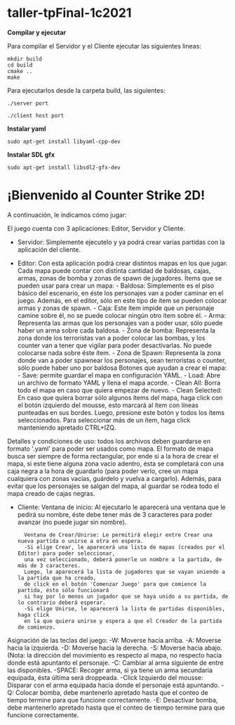 # taller-tpFinal-1c2021


**Compilar y ejecutar**


Para compilar el Servidor y el Cliente ejecutar las siguientes lineas:

~~~{.bash}
mkdir build
cd build
cmake ..
make
~~~


Para ejecutarlos desde la carpeta build, las siguientes:

~~~{.bash}
./server port

./client host port
~~~


**Instalar yaml**

~~~{.bash}
sudo apt-get install libyaml-cpp-dev
~~~

**Instalar SDL gfx**

~~~{.bash}
sudo apt-get install libsdl2-gfx-dev
~~~

# ¡Bienvenido al Counter Strike 2D!
A continuación, le indicamos cómo jugar:

El juego cuenta con 3 aplicaciones: Editor, Servidor y Cliente.

- Servidor: Simplemente ejecutelo y ya podrá crear varias partidas con la aplicación del cliente.

- Editor:
Con esta aplicación podrá crear distintos mapas en los que jugar.
Cada mapa puede contar con distinta cantidad de baldosas, cajas, armas, zonas de bomba y zonas de spawn de jugadores.
	Ítems que se pueden usar para crear un mapa:
		- Baldosa: Simplemente es el piso básico del escenario, en éste los personajes van a poder
		caminar en el juego. Además, en el editor, sólo en este tipo de ítem se pueden colocar armas y zonas de spawn.
		- Caja: Este ítem impide que un personaje camine sobre él, no se puede colocar ningún otro ítem sobre él.
		- Arma: Representa las armas que los personajes van a poder usar, sólo puede haber un arma sobre cada baldosa.
		- Zona de bomba: Representa la zona donde los terroristas van a poder colocar las bombas, y los counter van a tener que 			vigilar para poder desactivarlas. No puede colocarse nada sobre éste ítem.
		- Zona de Spawn: Representa la zona donde van a poder spawnear los personajes, sean terroristas o counter,
		sólo puede haber uno por baldosa
	Botones que ayudan a crear el mapa:
		- Save: permite guardar el mapa en configuración YAML.
		- Load: Abre un archivo de formato YAML y llena el mapa acorde.
		- Clean All: Borra todo el mapa en caso que quiera empezar de nuevo.
		- Clean Selected: En caso que quiera borrar sólo algunos ítems del mapa,
		haga click con el botón izquierdo del mousse, esto marcará al ítem con líneas punteadas en sus bordes.
		Luego, presione este botón y todos los ítems seleccionados. Para seleccionar más de un ítem,
		haga click manteniendo apretado CTRL+IZQ.

Detalles y condiciones de uso: todos los archivos deben guardarse en formato '.yaml' para poder ser usados como mapa.
El formato de mapa busca ser siempre de forma rectangular,
por ende si a la hora de crear el mapa, si este tiene alguna zona vacío adentro,
ésta se completará con una caja negra a la hora de guardarlo (para poder verlo,
cree un mapa cualquiera con zonas vacías, guárdelo y vuelva a cargarlo).
Además, para evitar que los personajes se salgan del mapa,
al guardar se rodea todo el mapa creado de cajas negras.

- Cliente:
		Ventana de inicio: Al ejecutarlo le aparecerá una ventana que le pedirá su nombre,
		éste debe tener más de 3 caracteres para poder avanzar (no puede jugar sin nombre).

		Ventana de Crear/Unirse: Le permitirá elegir entre Crear una nueva partida o unirse a otra en espera.
		-Si elige Crear, le aparecerá una lista de mapas (creados por el Editor) para poder seleccionar,
		una vez seleccionado, deberá ponerle un nombre a la partida, de más de 3 caracteres.
		Luego, le aparecerá la lista de jugadores que se vayan uniendo a la partida que ha creado,
		de click en el botón 'Comenzar Juego' para que comience la partida, ésto sólo funcionará
		si hay por lo menos un jugador que se haya unido a su partida, de lo contrario deberá esperar.
		-Si elige Unirse, le aparecerá la lista de partidas disponibles, haga click
		en la que quiera unirse y espera a que el Creador de la partida de comienzo.
		
Asignación de las teclas del juego:
		-W: Moverse hacia arriba.
		-A: Moverse hacia la izquierda.
		-D: Moverse hacia la derecha.
		-S: Moverse hacia abajo.
		(Nota: la dirección del movimiento es respecto al mapa, no respecto hacia donde está apuntanto el personaje.
		-C: Cambiar al arma siguiente de entre las disponibles.
		-SPACE: Recoger arma, si ya tiene un arma secundaria equipada, ésta última será droppeada.
		-Click Izquierdo del mousse: Disparar con el arma equipada hacia donde el personaje está apuntando.
		-Q: Colocar bomba, debe mantenerlo apretado hasta que el conteo de tiempo termine para que funcione correctamente.
		-E: Desactivar bomba, debe mantenerlo apretado hasta que el conteo de tiempo termine para que funcione correctamente.
